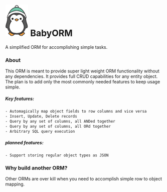 # ![](https://github.com/narcolepticsnowman/BabyORM/blob/master/penguin_logo_small.png?raw=true) BabyORM 
A simplified ORM for accomplishing simple tasks.

### About
This ORM is meant to provide super light weight ORM functionality without any dependencies.
It provides full CRUD capabilities for any entity object. The plan is to add only the most commonly needed features to keep usage simple.

##### Key features:
    - Automagically map object fields to row columns and vice versa
    - Insert, Update, Delete records
    - Query by any set of columns, all ANDed together
    - Query by any set of columns, all ORd together
    - Arbitrary SQL query execution

##### planned features:
    - Support storing regular object types as JSON

### Why build another ORM?
Other ORMs are over kill when you need to accomplish simple row to object mapping.
 